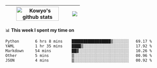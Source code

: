 | <a href="https://github.com/anuraghazra/github-readme-stats"><img width="85%" src="https://github-readme-stats.vercel.app/api?username=kowyo&show_icons=true&hide_border=true&theme=transparent" alt="Kowyo's github stats" /></a> | <a href="https://github.com/anuraghazra/github-readme-stats"><img align="center" src="https://github-readme-stats.vercel.app/api/top-langs/?username=kowyo&exclude_repo=Engineering-Competition-Robot,mobile-robot&hide=c,assembly,shaderlab,hlsl,mathematica,cmake&layout=compact&hide_border=true&theme=transparent" /></a> |
| ------------- | ------------- |

📊 **This week I spent my time on**
<!--START_SECTION:waka-->

```txt
Python       6 hrs 8 mins    █████████████████▒░░░░░░░   69.17 %
YAML         1 hr 35 mins    ████▒░░░░░░░░░░░░░░░░░░░░   17.92 %
Markdown     54 mins         ██▓░░░░░░░░░░░░░░░░░░░░░░   10.26 %
Other        5 mins          ▒░░░░░░░░░░░░░░░░░░░░░░░░   00.96 %
JSON         4 mins          ▒░░░░░░░░░░░░░░░░░░░░░░░░   00.92 %
```

<!--END_SECTION:waka-->
